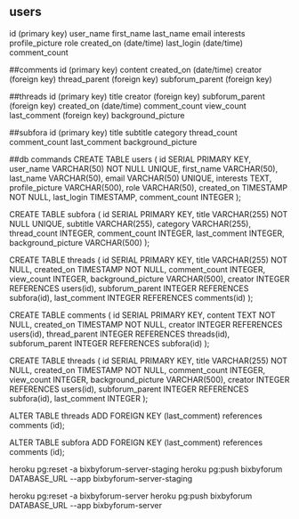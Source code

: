 ## users
 id (primary key)
 user_name
 first_name
 last_name
 email
 interests
 profile_picture
 role
 created_on (date/time)
 last_login (date/time)
 comment_count
 
##comments
 id (primary key)
 content
 created_on (date/time)
 creator (foreign key)
 thread_parent (foreign key)
 subforum_parent (foreign key)

 ##threads
 id (primary key)
 title
 creator (foreign key)
 subforum_parent (foreign key)
 created_on (date/time)
 comment_count
 view_count
 last_comment (foreign key)
 background_picture

 ##subfora
 id (primary key)
 title
 subtitle
 category
 thread_count
 comment_count
 last_comment
 background_picture

 ##db commands
 CREATE TABLE users (
  id SERIAL PRIMARY KEY,
  user_name VARCHAR(50) NOT NULL UNIQUE,
  first_name VARCHAR(50),
  last_name VARCHAR(50),
  email VARCHAR(50) UNIQUE,
  interests TEXT,
  profile_picture VARCHAR(500),
  role VARCHAR(50),
  created_on TIMESTAMP NOT NULL,
  last_login TIMESTAMP,
  comment_count INTEGER
);

CREATE TABLE subfora (
  id SERIAL PRIMARY KEY,
  title VARCHAR(255) NOT NULL UNIQUE,
  subtitle VARCHAR(255),
  category VARCHAR(255),
  thread_count INTEGER,
  comment_count INTEGER,
  last_comment INTEGER,
  background_picture VARCHAR(500)
);

CREATE TABLE threads (
  id SERIAL PRIMARY KEY,
  title VARCHAR(255) NOT NULL,
  created_on TIMESTAMP NOT NULL,
  comment_count INTEGER,
  view_count INTEGER,
  background_picture VARCHAR(500),
  creator INTEGER REFERENCES users(id),
  subforum_parent INTEGER REFERENCES subfora(id),
  last_comment INTEGER REFERENCES comments(id)
);

CREATE TABLE comments (
  id SERIAL PRIMARY KEY,
  content TEXT NOT NULL,
  created_on TIMESTAMP NOT NULL,
  creator INTEGER REFERENCES users(id),
  thread_parent INTEGER REFERENCES threads(id),
  subforum_parent INTEGER REFERENCES subfora(id) 
);

CREATE TABLE threads (
  id SERIAL PRIMARY KEY,
  title VARCHAR(255) NOT NULL,
  created_on TIMESTAMP NOT NULL,
  comment_count INTEGER,
  view_count INTEGER,
  background_picture VARCHAR(500),
  creator INTEGER REFERENCES users(id),
  subforum_parent INTEGER REFERENCES subfora(id),
  last_comment INTEGER
);

ALTER TABLE threads
      ADD FOREIGN KEY (last_comment) 
      references comments (id);

ALTER TABLE subfora
      ADD FOREIGN KEY (last_comment) 
      references comments (id);

heroku pg:reset -a bixbyforum-server-staging
heroku pg:push bixbyforum DATABASE_URL --app bixbyforum-server-staging

heroku pg:reset -a bixbyforum-server 
heroku pg:push bixbyforum DATABASE_URL --app bixbyforum-server